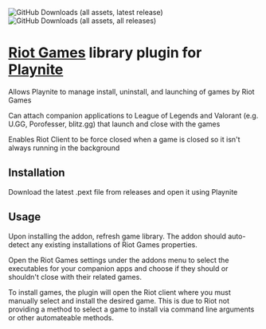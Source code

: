 ![GitHub Downloads (all assets, latest release)](https://img.shields.io/github/downloads/ASchoe311/RiotGamesLibrary/latest/total?label=Latest%20Release%20Downloads)    ![GitHub Downloads (all assets, all releases)](https://img.shields.io/github/downloads/ASchoe311/RiotGamesLibrary/total?label=Lifetime%20Downloads)


# [Riot Games](https://riotgames.com/) library plugin for [Playnite](https://playnite.link/)

Allows Playnite to manage install, uninstall, and launching of games by Riot Games

Can attach companion applications to League of Legends and Valorant (e.g. U.GG, Porofesser, blitz.gg) that launch and close with the games

Enables Riot Client to be force closed when a game is closed so it isn't always running in the background

## Installation

Download the latest .pext file from releases and open it using Playnite

## Usage

Upon installing the addon, refresh game library. The addon should auto-detect any existing installations of Riot Games properties.

Open the Riot Games settings under the addons menu to select the executables for your companion apps and choose if they should or shouldn't close with their related games.

To install games, the plugin will open the Riot client where you must manually select and install the desired game. This is due to Riot not providing a method to select a game to install via command line arguments or other automateable methods.
